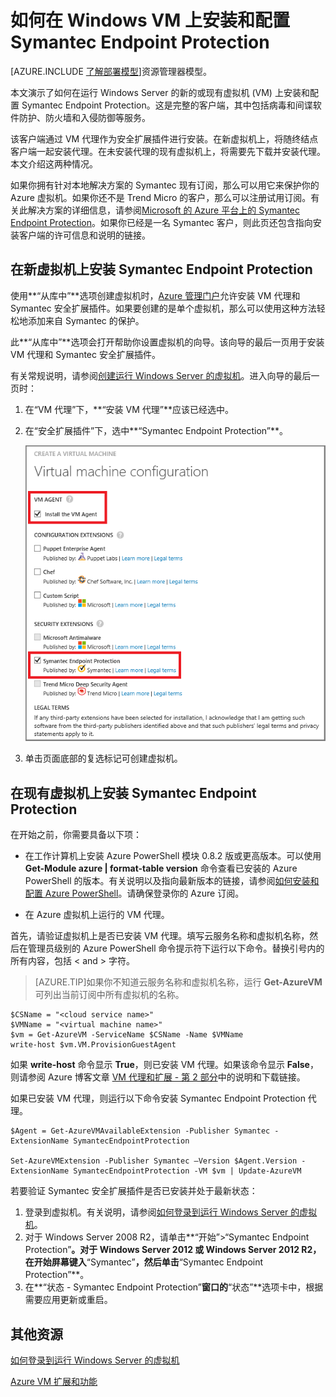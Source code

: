 <properties
	pageTitle="在 VM 上安装 Symantec Endpoint Protection | Windows Azure"
	description="了解如何在使用经典部署模型创建的新的或现有的 Azure VM 上安装和配置 Symantec Endpoint Protection 安全扩展插件。"
	services="virtual-machines"
	documentationCenter=""
	authors="dsk-2015"
	manager="timlt"
	editor=""
	tags="azure-service-management"/>

<tags
	ms.service="virtual-machines"
	ms.date="10/14/2015"
	wacn.date="11/12/2015"/>

# 如何在 Windows VM 上安装和配置 Symantec Endpoint Protection

[AZURE.INCLUDE [了解部署模型](../includes/learn-about-deployment-models-classic-include.md)]资源管理器模型。


本文演示了如何在运行 Windows Server 的新的或现有虚拟机 (VM) 上安装和配置 Symantec Endpoint Protection。这是完整的客户端，其中包括病毒和间谍软件防护、防火墙和入侵防御等服务。

该客户端通过 VM 代理作为安全扩展插件进行安装。在新虚拟机上，将随终结点客户端一起安装代理。在未安装代理的现有虚拟机上，将需要先下载并安装代理。本文介绍这两种情况。

如果你拥有针对本地解决方案的 Symantec 现有订阅，那么可以用它来保护你的 Azure 虚拟机。如果你还不是 Trend Micro 的客户，那么可以注册试用订阅。有关此解决方案的详细信息，请参阅[Microsoft 的 Azure 平台上的 Symantec Endpoint Protection][Symantec]。如果你已经是一名 Symantec 客户，则此页还包含指向安装客户端的许可信息和说明的链接。

## 在新虚拟机上安装 Symantec Endpoint Protection

使用**“从库中”**选项创建虚拟机时，[Azure 管理门户][Portal]允许安装 VM 代理和 Symantec 安全扩展插件。如果要创建的是单个虚拟机，那么可以使用这种方法轻松地添加来自 Symantec 的保护。

此**“从库中”**选项会打开帮助你设置虚拟机的向导。该向导的最后一页用于安装 VM 代理和 Symantec 安全扩展插件。

有关常规说明，请参阅[创建运行 Windows Server 的虚拟机][Create]。进入向导的最后一页时：

1.	在“VM 代理”下，**“安装 VM 代理”**应该已经选中。

2.	在“安全扩展插件”下，选中**“Symantec Endpoint Protection”**。


	![安装 VM 代理和 Endpoint Protection 客户端](./media/virtual-machines-install-symantec/InstallVMAgentandSymantec.png)

3.	单击页面底部的复选标记可创建虚拟机。

## 在现有虚拟机上安装 Symantec Endpoint Protection

在开始之前，你需要具备以下项：

- 在工作计算机上安装 Azure PowerShell 模块 0.8.2 版或更高版本。可以使用 **Get-Module azure | format-table version** 命令查看已安装的 Azure PowerShell 的版本。有关说明以及指向最新版本的链接，请参阅[如何安装和配置 Azure PowerShell][PS]。请确保登录你的 Azure 订阅。

- 在 Azure 虚拟机上运行的 VM 代理。

首先，请验证虚拟机上是否已安装 VM 代理。填写云服务名称和虚拟机名称，然后在管理员级别的 Azure PowerShell 命令提示符下运行以下命令。替换引号内的所有内容，包括 < and > 字符。

> [AZURE.TIP]如果你不知道云服务名称和虚拟机名称，运行 **Get-AzureVM** 可列出当前订阅中所有虚拟机的名称。

	$CSName = "<cloud service name>"
	$VMName = "<virtual machine name>"
	$vm = Get-AzureVM -ServiceName $CSName -Name $VMName
	write-host $vm.VM.ProvisionGuestAgent

如果 **write-host** 命令显示 **True**，则已安装 VM 代理。如果该命令显示 **False**，则请参阅 Azure 博客文章 [VM 代理和扩展 - 第 2 部分][Agent]中的说明和下载链接。

如果已安装 VM 代理，则运行以下命令安装 Symantec Endpoint Protection 代理。

	$Agent = Get-AzureVMAvailableExtension -Publisher Symantec -ExtensionName SymantecEndpointProtection

	Set-AzureVMExtension -Publisher Symantec –Version $Agent.Version -ExtensionName SymantecEndpointProtection -VM $vm | Update-AzureVM

若要验证 Symantec 安全扩展插件是否已安装并处于最新状态：

1.	登录到虚拟机。有关说明，请参阅[如何登录到运行 Windows Server 的虚拟机][Logon]。
2.	对于 Windows Server 2008 R2，请单击**“开始”>“Symantec Endpoint Protection”**。对于 Windows Server 2012 或 Windows Server 2012 R2，在开始屏幕键入**“Symantec”**，然后单击**“Symantec Endpoint Protection”**。
3.	在**“状态 - Symantec Endpoint Protection”**窗口的**“状态”**选项卡中，根据需要应用更新或重启。

## 其他资源

[如何登录到运行 Windows Server 的虚拟机][Logon]

[Azure VM 扩展和功能][Ext]


<!--Link references-->
[Symantec]: http://go.microsoft.com/fwlink/p/?LinkId=403942

[Portal]: http://manage.windowsazure.cn

[Create]: /documentation/articles/virtual-machines-windows-tutorial

[PS]: /documentation/articles/powershell-install-configure

[Agent]: http://go.microsoft.com/fwlink/p/?LinkId=403947

[Logon]: /documentation/articles/virtual-machines-log-on-windows-server

[Ext]: https://msdn.microsoft.com/zh-cn/library/dn606311.aspx

<!---HONumber=79-->